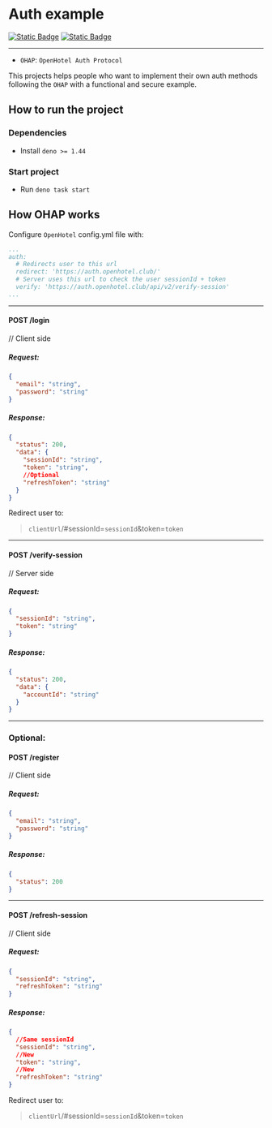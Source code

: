 # Auth example

[![Static Badge](https://img.shields.io/badge/CC_BY--NC--SA_4.0-blue?style=for-the-badge&color=gray)](/LICENSE)
[![Static Badge](https://img.shields.io/badge/discord-b?style=for-the-badge&logo=discord&color=white)](https://discord.gg/qBZfPdNWUj)

___

- `OHAP`: `OpenHotel Auth Protocol`

This projects helps people who want to implement
their own auth methods following the `OHAP` with a 
functional and secure example.


## How to run the project

### Dependencies

- Install `deno >= 1.44`

### Start project

- Run `deno task start`


## How OHAP works
Configure `OpenHotel` config.yml file with:
```yaml
...
auth:
  # Redirects user to this url
  redirect: 'https://auth.openhotel.club/'
  # Server uses this url to check the user sessionId + token
  verify: 'https://auth.openhotel.club/api/v2/verify-session'
...
```

___
#### POST /login
// Client side

##### Request:
```json
{
  "email": "string",
  "password": "string"
}
```
##### Response:

```json
{
  "status": 200,
  "data": {
    "sessionId": "string",
    "token": "string",
    //Optional
    "refreshToken": "string"
  }
}
```
Redirect user to:
> `clientUrl`/#sessionId=`sessionId`&token=`token`
___
#### POST /verify-session
// Server side

##### Request:
```json
{
  "sessionId": "string",
  "token": "string"
}
```
##### Response:

```json
{
  "status": 200,
  "data": {
    "accountId": "string"
  }
}
```

___
### Optional:

#### POST /register
// Client side

##### Request:
```json
{
  "email": "string",
  "password": "string"
}
```
##### Response:

```json
{
  "status": 200
}
```
___

#### POST /refresh-session
// Client side
##### Request:
```json
{
  "sessionId": "string",
  "refreshToken": "string"
}
```

##### Response:
```json
{
  //Same sessionId
  "sessionId": "string",
  //New
  "token": "string",
  //New
  "refreshToken": "string"
}
```
Redirect user to:
> `clientUrl`/#sessionId=`sessionId`&token=`token`
